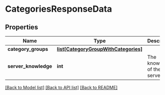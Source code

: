 # CategoriesResponseData

## Properties
Name | Type | Description | Notes
------------ | ------------- | ------------- | -------------
**category_groups** | [**list[CategoryGroupWithCategories]**](CategoryGroupWithCategories.md) |  | 
**server_knowledge** | **int** | The knowledge of the server | 

[[Back to Model list]](../README.md#documentation-for-models) [[Back to API list]](../README.md#documentation-for-api-endpoints) [[Back to README]](../README.md)


